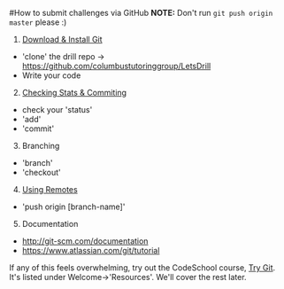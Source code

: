 #How to submit challenges via GitHub
__NOTE:__ Don't run `git push origin master` please :) 

1. [Download & Install Git](https://www.atlassian.com/git/tutorial/git-basics)
  - 'clone' the drill repo -> https://github.com/columbustutoringgroup/LetsDrill
  - Write your code

2. [Checking Stats & Commiting](https://www.atlassian.com/git/tutorial/git-basics)
  - check your 'status'
  - 'add'
  - 'commit'

3. Branching
  - 'branch'
  - 'checkout'

4. [Using Remotes](https://www.atlassian.com/git/tutorial/remote-repositories)
  - 'push origin [branch-name]'

5. Documentation
  - http://git-scm.com/documentation
  - https://www.atlassian.com/git/tutorial

If any of this feels overwhelming, try out the CodeSchool course, [Try Git](https://github.com/columbustutoringgroup/Welcome). It's listed under Welcome->'Resources'. We'll cover the rest later.


